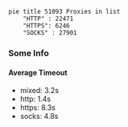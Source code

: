 
```mermaid
pie title 51093 Proxies in list
    "HTTP" : 22471
    "HTTPS": 6246
    "SOCKS" : 27901
```

### Some Info
#### Average Timeout

- mixed: 3.2s
- http: 1.4s
- https: 8.3s
- socks: 4.8s